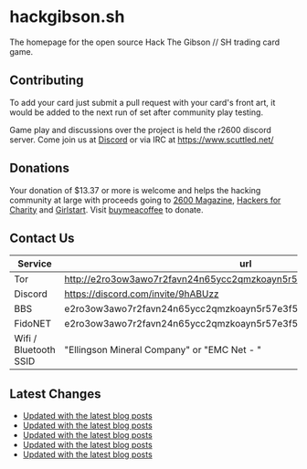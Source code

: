 # hackgibson.sh
The homepage for the open source Hack The Gibson // SH trading card game.


## Contributing

To add your card just submit a pull request with your card's front art, it would be added to the next run of set after community play testing.

Game play and discussions over the project is held the r2600 discord server. Come join us at [Discord](https://discord.com/invite/9hABUzz) or via IRC at https://www.scuttled.net/


## Donations

Your donation of $13.37 or more is welcome and helps the hacking community at large with proceeds going to [2600 Magazine](https://2600.com/), [Hackers for Charity](https://hackersforcharity.org) and [Girlstart](https://girlstart.org).  Visit [buymeacoffee](https://www.buymeacoffee.com/hackgibson.sh) to donate.


## Contact Us

Service | url
-|-
Tor | http://e2ro3ow3awo7r2favn24n65ycc2qmzkoayn5r57e3f56nvjwdcgg32ad.onion
Discord | https://discord.com/invite/9hABUzz
BBS | e2ro3ow3awo7r2favn24n65ycc2qmzkoayn5r57e3f56nvjwdcgg32ad.onion:23
FidoNET | e2ro3ow3awo7r2favn24n65ycc2qmzkoayn5r57e3f56nvjwdcgg32ad.onion:24554
Wifi / Bluetooth SSID | "Ellingson Mineral Company" or "EMC Net - <fidonet address>"

## Latest Changes
<!-- BLOG-POST-LIST:START -->
- [Updated with the latest blog posts](https://github.com/DFW2600/hackgibson.sh/commit/09a3be8344beee43aab23d3d06091c248502b2a6)
- [Updated with the latest blog posts](https://github.com/DFW2600/hackgibson.sh/commit/e9a37dc957aada71f38e0235bdf7ae4337f2fd68)
- [Updated with the latest blog posts](https://github.com/DFW2600/hackgibson.sh/commit/2f2deb7a78ec7dd80150756c51072454c24194c5)
- [Updated with the latest blog posts](https://github.com/DFW2600/hackgibson.sh/commit/c5a54b90b0c51158dc9d227fdeb8db12b5919b12)
- [Updated with the latest blog posts](https://github.com/DFW2600/hackgibson.sh/commit/c854a9f42801c9a897348f3980de26b7d6b3ac65)
<!-- BLOG-POST-LIST:END -->
